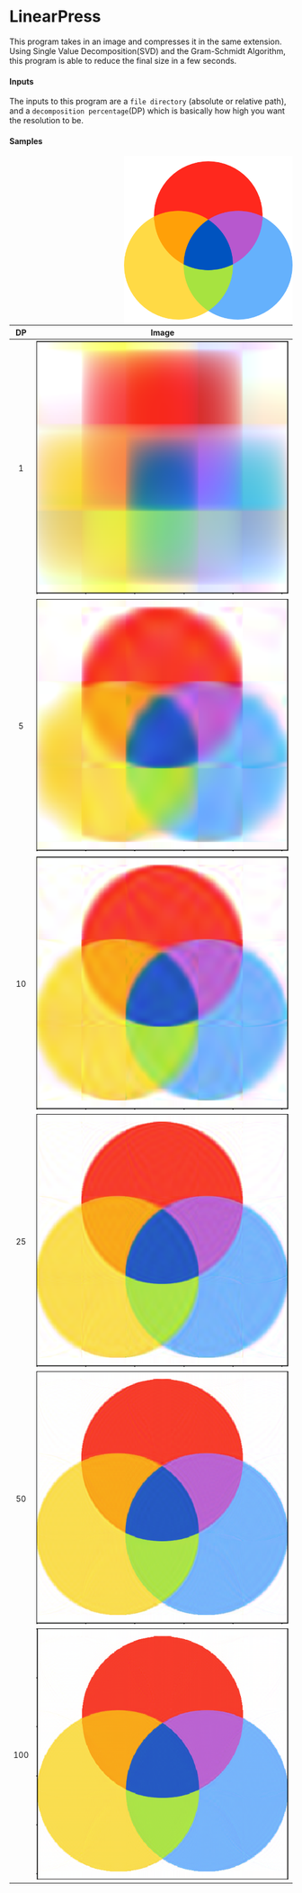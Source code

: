 # LinearPress

This program takes in an image and compresses it in the same extension. Using Single Value Decomposition(SVD) and the Gram-Schmidt Algorithm, this program is able to reduce the final size in a few seconds.

#### Inputs

The inputs to this program are a `file directory` (absolute or relative path), and a `decomposition percentage`(DP) which is basically how high you want the resolution to be.

#### Samples

<img src="images/rgb.png" width=300 align=right>

| DP  |         Image          |
| :-: | :--------------------: |
|  1  |  ![](images/rgb1.png)  |
|  5  |  ![](images/rgb5.png)  |
| 10  | ![](images/rgb10.png)  |
| 25  | ![](images/rgb25.png)  |
| 50  | ![](images/rgb50.png)  |
| 100 | ![](images/rgb100.png) |

